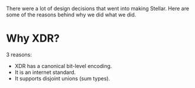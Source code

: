 
There were a lot of design decisions that went into making Stellar. Here are some of the reasons behind why we did what we did.

# Why XDR?
3 reasons:
- XDR has a canonical bit-level encoding.
- It is an internet standard.
- It supports disjoint unions (sum types).
